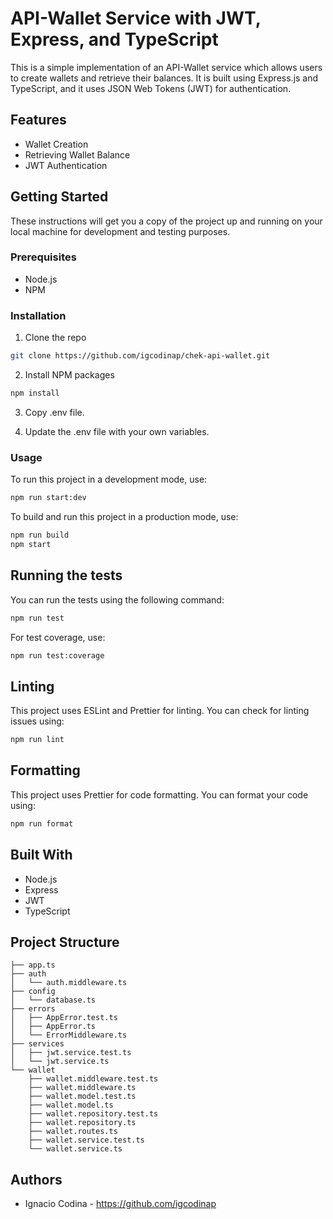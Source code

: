 # API-Wallet Service with JWT, Express, and TypeScript

This is a simple implementation of an API-Wallet service which allows users to create wallets and retrieve their balances. It is built using Express.js and TypeScript, and it uses JSON Web Tokens (JWT) for authentication.

## Features

- Wallet Creation
- Retrieving Wallet Balance
- JWT Authentication

## Getting Started

These instructions will get you a copy of the project up and running on your local machine for development and testing purposes.

### Prerequisites

- Node.js
- NPM

### Installation

1. Clone the repo
```bash
git clone https://github.com/igcodinap/chek-api-wallet.git
```

2. Install NPM packages
```bash
npm install
```

3. Copy .env file.

4. Update the .env file with your own variables.

### Usage

To run this project in a development mode, use:

```bash
npm run start:dev
```

To build and run this project in a production mode, use:

```bash
npm run build
npm start
```

## Running the tests

You can run the tests using the following command:

```bash
npm run test
```

For test coverage, use:

```bash
npm run test:coverage
```

## Linting

This project uses ESLint and Prettier for linting. You can check for linting issues using:

```bash
npm run lint
```

## Formatting

This project uses Prettier for code formatting. You can format your code using:

```bash
npm run format
```

## Built With

- Node.js
- Express
- JWT
- TypeScript

## Project Structure

```
├── app.ts
├── auth
│   └── auth.middleware.ts
├── config
│   └── database.ts
├── errors
│   ├── AppError.test.ts
│   ├── AppError.ts
│   └── ErrorMiddleware.ts
├── services
│   ├── jwt.service.test.ts
│   └── jwt.service.ts
└── wallet
    ├── wallet.middleware.test.ts
    ├── wallet.middleware.ts
    ├── wallet.model.test.ts
    ├── wallet.model.ts
    ├── wallet.repository.test.ts
    ├── wallet.repository.ts
    ├── wallet.routes.ts
    ├── wallet.service.test.ts
    └── wallet.service.ts
```

## Authors

- Ignacio Codina - https://github.com/igcodinap
